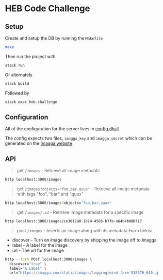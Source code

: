 # HEB Code Challenge

## Setup
Create and setup the DB by running the `Makefile`

``` sh
make
```

Then run the project with

``` sh
stack run
```
Or alternately

``` sh
stack build
```
Followed by

``` sh
stack exec heb-challenge
```

## Configuration
All of the configuration for the server lives in [config.dhall](./config.dhall)

The config expects two files, `imagga_key` and `imagga_secret` which can be generated on the [Imagga website](https://imagga.com)

## API
> get `/images` - Retrieve all image metadata
```sh
http localhost:3000/images
```

> get `/images?objects="foo,bar,quux"` - Retrieve all image metadata with tags "foo", "bar" and "quux"
```sh
http localhost:3000/images?objects="foo,bar,quux"
```

> get `/images/:id` - Retrieve image metadata for a specific image
```sh
http localhost:3000/images/ce3817a0-1b24-4586-b7fb-a64b4b98b717
```

> post `/images` - Inserts an image along with its metadata
Form fields:
- discover - Turn on image discovery by shipping the image off to Imagga
- label - A label for the image
- url - The url for the image
```sh
http --form POST localhost:3000/images \
  discover="true" \
  label="A Label" \
  url="https://imagga.com/static/images/tagging/wind-farm-538576_640.jpg"

```
